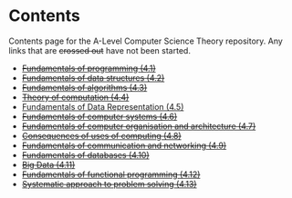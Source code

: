 # Contents

Contents page for the A-Level Computer Science Theory repository.
Any links that are ~~crossed out~~ have not been started.

- [~~Fundamentals of programming (4.1)~~](<Fundamentals of Programming/fundamentals_of_programming.md>)
- [~~Fundamentals of data structures (4.2)~~](<Fundamentals of Data Structures/fundamentals_of_data_structures.md>)
- [~~Fundamentals of algorithms (4.3)~~](<Fundamentals of Algorithms/fundamentals_of_algorithms.md>)
- [~~Theory of computation (4.4)~~](<Theory of Computation/theory_of_computation.md>)
- [Fundamentals of Data Representation (4.5)](<Fundamentals of Data Representation/fundamentals_of_data_representation.md>)
- [~~Fundamentals of computer systems (4.6)~~](<Fundamentals of Computer Systems/fundamentals_of_computer_systems.md>)
- [~~Fundamentals of computer organisation and architecture (4.7)~~](<Fundamentals of Computer Organisation and Architecture/fundamentals_of_computer_organisation_and_architecture.md>)
- [~~Consequences of uses of computing (4.8)~~](<Consequences of Uses of Computing/consequences_of_uses_of_computing.md>)
- [~~Fundamentals of communication and networking (4.9)~~](<Fundamentals of Communication and Networking/fundamentals_of_communication_and_networking.md>)
- [~~Fundamentals of databases (4.10)~~](<Fundamentals of Databases/fundamentals_of_databases.md>)
- [~~Big Data (4.11)~~](<Big Data/big_data.md>)
- [~~Fundamentals of functional programming (4.12)~~](<Fundamentals of Functional Programming/fundamentals_of_functional_programming.md>)
- [~~Systematic approach to problem solving (4.13)~~](<Systematic Approach to Problem Solving/systematic_approach_to_problem_solving.md>)
